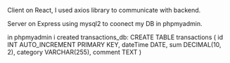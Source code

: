Client on React, I used axios library to communicate with backend.

Server on Express using mysql2 to coonect my DB in phpmyadmin.

in phpmyadmin i created transactions_db:
CREATE TABLE transactions (
    id INT AUTO_INCREMENT PRIMARY KEY,
    dateTime DATE,
    sum DECIMAL(10, 2),
    category VARCHAR(255),
    comment TEXT
  )
